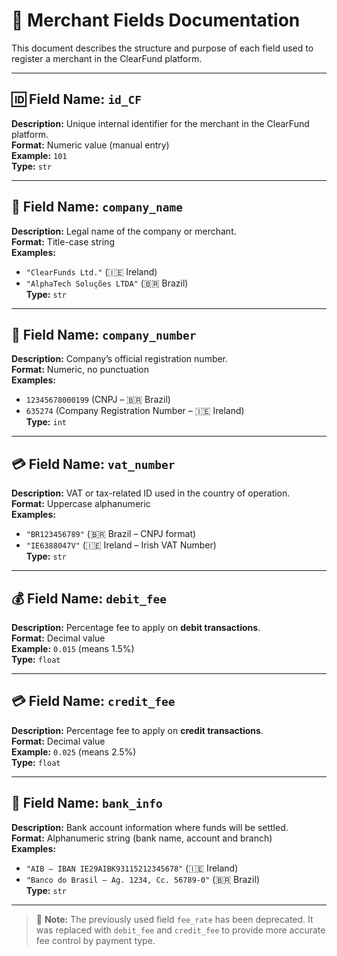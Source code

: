 # 📄 Merchant Fields Documentation

This document describes the structure and purpose of each field used to register a merchant in the ClearFund platform.

---

## 🆔 Field Name: `id_CF`
**Description:** Unique internal identifier for the merchant in the ClearFund platform.  
**Format:** Numeric value (manual entry)  
**Example:** `101`  
**Type:** `str`

---

## 🏢 Field Name: `company_name`
**Description:** Legal name of the company or merchant.  
**Format:** Title-case string  
**Examples:**
- `"ClearFunds Ltd."` (🇮🇪 Ireland)
- `"AlphaTech Soluções LTDA"` (🇧🇷 Brazil)  
  **Type:** `str`

---

## 🧾 Field Name: `company_number`
**Description:** Company’s official registration number.  
**Format:** Numeric, no punctuation  
**Examples:**
- `12345678000199` (CNPJ – 🇧🇷 Brazil)
- `635274` (Company Registration Number – 🇮🇪 Ireland)  
  **Type:** `int`

---

## 💳 Field Name: `vat_number`
**Description:** VAT or tax-related ID used in the country of operation.  
**Format:** Uppercase alphanumeric  
**Examples:**
- `"BR123456789"` (🇧🇷 Brazil – CNPJ format)
- `"IE6388047V"` (🇮🇪 Ireland – Irish VAT Number)  
  **Type:** `str`

---

## 💰 Field Name: `debit_fee`
**Description:** Percentage fee to apply on **debit transactions**.  
**Format:** Decimal value  
**Example:** `0.015` (means 1.5%)  
**Type:** `float`

---

## 💳 Field Name: `credit_fee`
**Description:** Percentage fee to apply on **credit transactions**.  
**Format:** Decimal value  
**Example:** `0.025` (means 2.5%)  
**Type:** `float`

---

## 🏦 Field Name: `bank_info`
**Description:** Bank account information where funds will be settled.  
**Format:** Alphanumeric string (bank name, account and branch)  
**Examples:**
- `"AIB – IBAN IE29AIBK93115212345678"` (🇮🇪 Ireland)
- `"Banco do Brasil – Ag. 1234, Cc. 56789-0"` (🇧🇷 Brazil)  
  **Type:** `str`

---

> 🛑 **Note:** The previously used field `fee_rate` has been deprecated. It was replaced with `debit_fee` and `credit_fee` to provide more accurate fee control by payment type.
